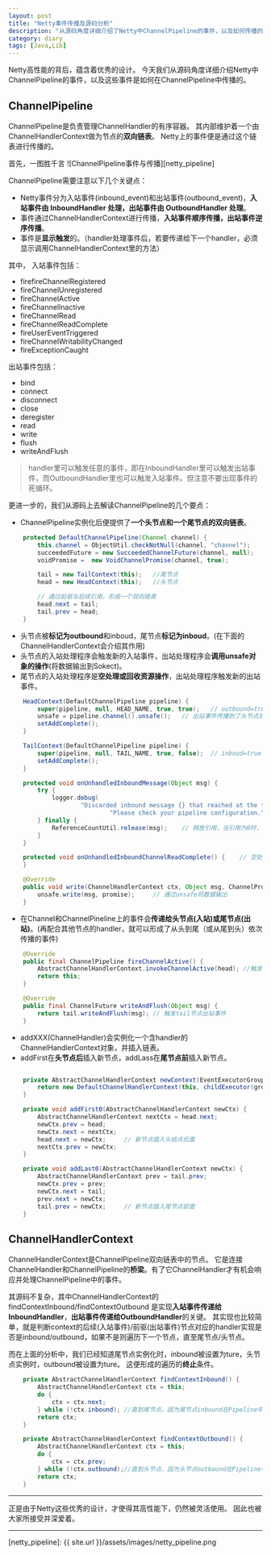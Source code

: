 ```yaml
---
layout: post
title: "Netty事件传播及源码分析"
description: "从源码角度详细介绍了Netty中ChannelPipeline的事件，以及如何传播的"
category: diary
tags: [Java,Lib]
---
```


Netty高性能的背后，蕴含着优秀的设计。
今天我们从源码角度详细介绍Netty中ChannelPipeline的事件，以及这些事件是如何在ChannelPipeline中传播的。


## ChannelPipeline

ChannelPipeline是负责管理ChannelHandler的有序容器。
其内部维护着一个由ChannelHandlerContext做为节点的**双向链表**。
Netty上的事件便是通过这个链表进行传播的。

首先，一图胜千言
![ChannelPipeline事件与传播][netty_pipeline]

ChannelPipeline需要注意以下几个关键点：
* Netty事件分为入站事件(inbound_event)和出站事件(outbound_event)，**入站事件由 InboundHandler 处理，出站事件由 OutboundHandler 处理**。
* 事件通过ChannelHandlerContext进行传播，**入站事件顺序传播，出站事件逆序传播**。
* 事件是**显示触发**的。（handler处理事件后，若要传递给下一个handler，必须显示调用ChannelHandlerContext里的方法）

其中，
入站事件包括：
* firefireChannelRegistered
* fireChannelUnregistered
* fireChannelActive
* fireChannelInactive
* fireChannelRead
* fireChannelReadComplete
* fireUserEventTriggered
* fireChannelWritabilityChanged
* fireExceptionCaught

出站事件包括：
* bind
* connect
* disconnect
* close
* deregister
* read
* write
* flush
* writeAndFlush

> handler里可以触发任意的事件，即在InboundHandler里可以触发出站事件，而OutboundHandler里也可以触发入站事件。但注意不要出现事件的死循环。

更进一步的，我们从源码上去解读ChannelPipeline的几个要点：
* ChannelPipeline实例化后便提供了**一个头节点和一个尾节点的双向链表**。
```java
    protected DefaultChannelPipeline(Channel channel) {
        this.channel = ObjectUtil.checkNotNull(channel, "channel");
        succeededFuture = new SucceededChannelFuture(channel, null);
        voidPromise =  new VoidChannelPromise(channel, true);

        tail = new TailContext(this);   //尾节点
        head = new HeadContext(this);   //头节点

        // 通过前驱与后续引用，形成一个双向链表
        head.next = tail;
        tail.prev = head;
    }
```
* 头节点被**标记为outbound**和inboud，尾节点**标记为inboud**。(在下面的ChannelHandlerContext会介绍其作用)
* 头节点的入站处理程序会触发新的入站事件，出站处理程序会**调用unsafe对象的操作**(将数据输出到Sokect)。
* 尾节点的入站处理程序是**空处理或回收资源操作**，出站处理程序触发新的出站事件。
```java
    HeadContext(DefaultChannelPipeline pipeline) {
        super(pipeline, null, HEAD_NAME, true, true);   // outbound=true
        unsafe = pipeline.channel().unsafe();   // 出站事件传播到了头节点后，便调用该unsafe对象上的方法
        setAddComplete();
    }

    TailContext(DefaultChannelPipeline pipeline) {
        super(pipeline, null, TAIL_NAME, true, false);  // inboud=true
        setAddComplete();
    }

    protected void onUnhandledInboundMessage(Object msg) {
        try {
            logger.debug(
                    "Discarded inbound message {} that reached at the tail of the pipeline. " +
                            "Please check your pipeline configuration.", msg);
        } finally {
            ReferenceCountUtil.release(msg);    // 释放引用，当引用为0时，便可回收内存空间
        }
    }

    protected void onUnhandledInboundChannelReadComplete() {    // 空处理
    }

    @Override
    public void write(ChannelHandlerContext ctx, Object msg, ChannelPromise promise) throws Exception {
        unsafe.write(msg, promise);     // 通过unsafe将数据输出
    }

```
* 在Channel和ChannelPineline上的事件会**传递给头节点(入站)或尾节点(出站)**。(再配合其他节点的handler，就可以形成了从头到尾（或从尾到头）依次传播的事件)
```java
    @Override
    public final ChannelPipeline fireChannelActive() {
        AbstractChannelHandlerContext.invokeChannelActive(head); //触发head节点入站事件
        return this;
    }

    @Override
    public final ChannelFuture writeAndFlush(Object msg) {
        return tail.writeAndFlush(msg); // 触发tail节点出站事件
    }
```
* addXXX(ChannelHandler)会实例化一个含handler的ChannelHandlerContext对象，并插入链表。
* addFirst在**头节点后**插入新节点，addLass在**尾节点前**插入新节点。

```java

    private AbstractChannelHandlerContext newContext(EventExecutorGroup group, String name, ChannelHandler handler) {
        return new DefaultChannelHandlerContext(this, childExecutor(group), name, handler); // 实例化含handler的ChannelHandlerContext对象
    }

    private void addFirst0(AbstractChannelHandlerContext newCtx) {
        AbstractChannelHandlerContext nextCtx = head.next;
        newCtx.prev = head;
        newCtx.next = nextCtx;
        head.next = newCtx;     // 新节点插入头结点后面
        nextCtx.prev = newCtx;
    }

    private void addLast0(AbstractChannelHandlerContext newCtx) {
        AbstractChannelHandlerContext prev = tail.prev;
        newCtx.prev = prev;
        newCtx.next = tail;
        prev.next = newCtx;
        tail.prev = newCtx;     // 新节点插入尾节点前面
    }
```

## ChannelHandlerContext

ChannelHandlerContext是ChannelPipeline双向链表中的节点。
它是连接ChannelHandler和ChannelPipeline的**桥梁**。有了它ChannelHandler才有机会响应并处理ChannelPipeline中的事件。

其源码不复杂，其中ChannelHandlerContext的findContextInbound/findContextOutbound 是实现**入站事件传递给InboundHandler**，**出站事件传递给OutboundHandler**的关键。
其实现也比较简单，就是判断context的后续(入站事件)/前驱(出站事件)节点对应的handler实现是否是inbound/outbound，如果不是则遍历下一个节点，直至尾节点/头节点。

而在上面的分析中，我们已经知道尾节点实例化时，inbound被设置为ture，头节点实例时，outbound被设置为ture。
这便形成的遍历的**终止**条件。

```java
    private AbstractChannelHandlerContext findContextInbound() {
        AbstractChannelHandlerContext ctx = this;
        do {
            ctx = ctx.next;
        } while (!ctx.inbound); //直到尾节点，因为尾节点inbound在Pipeline中被定义为Ture
        return ctx;
    }

    private AbstractChannelHandlerContext findContextOutbound() {
        AbstractChannelHandlerContext ctx = this;
        do {
            ctx = ctx.prev;
        } while (!ctx.outbound);//直到头节点，因为头节点outbound在Pipeline中被定义为Ture
        return ctx;
    }
```

***

正是由于Netty这些优秀的设计，才使得其高性能下，仍然被灵活使用。
因此也被大家所接受并深爱着。 



***

[netty_pipeline]: {{ site.url }}/assets/images/netty_pipeline.png